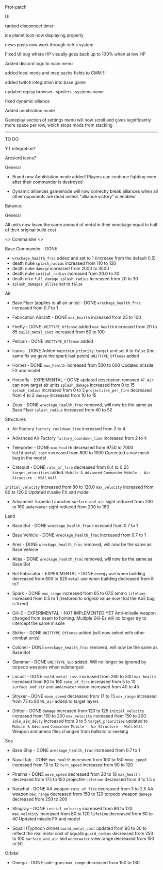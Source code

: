 Prot-patch

UI




ranked disconnect timer


ice planet icon now displaying properly


news posts now work through rich's system


Fixed UI bug where HP visually goes back up to 100% when at low HP


Added discord logo to main menu


added local mods and map packs fields to CMM ! !


added twitch integration into base game



updated replay browser 
-spoilers
-systems name


fixed dynamic alliance


Added annihilation mode


Gameplay section of settings menu will now scroll and gives significantly more space per row, which stops mods from stacking


--------------------
TO DO:


YT integration?


Areslord icons?








General

- Brand new Annihilation mode added! Players can continue fighting even after their commander is destroyed

- Dynamic alliances gamemode will now correctly break alliances when all other opponents are dead unless "alliance victory" is enabled







Balance:


General

All units now leave the same amount of metal in their wreckage equal to half of their original build cost




<> Commander <>

Base Commander - DONE
- `wreckage_health_frac` added and set to 1 (increase from the default 0.5)
- death nuke `splash_radius` increased from 110 to 130
- death nuke `damage` icnreased from 2000 to 3000
- death nuke `initial_radius` increased from 20.0 to 30
- death nike `full_damage_splash_radius` increased from 20 to 30
- `splash_damages_allies` set to `false`



Air

- Base Flyer (applies to all air units) - DONE
`wreckage_health_frac` increased from 0.7 to 1


- Fabrication Aircraft - DONE
`max_health` increased from 25 to 100


- Firefly - DONE
`UNITTYPE_Offense` added
`max_health` increased from 20 to 85
`build_metal_cost` increased from 60 to 100 


- Pelican - DONE
`UNITTYPE_Offense` added


- Icarus - DONE
Added `maintain_priority_target` and set it to `false` (the same fix we gave the spark last patch)
`UNITTYPE_Offense` added


- Hornet - DONE
`max_health` increased from 500 to 600
Updated missile FX and model


- Horsefly - EXPEIMENTAL - DONE
updated description
removed `AT_Air` 
can now target air units
`splash_damage` increased from 0 to 15
`splash_radius` increased from 0 to 3
`projectiles_per_fire` decreased from 4 to 2
`damage` increased from 10 to 15


- Zeus - DONE
`wreckage_health_frac` removed, will now be the same as Base Flyer
`splash_radius` increased from 40 to 50




Structures

- Air Factory
`factory_cooldown_time` increased from 2 to 4

- Advanced Air Factory
`factory_cooldown_time` increased from 2 to 4


- Teleporter - DONE
`max_health` decreased from 9750 to 7000    
`build_metal_cost` increased from 800 to 1000
Corrected a nav mesh bug in the model


- Catapult - DONE
`rate_of_fire` decreased from 0.4 to 0.25
`target_priorities` added:
    `Mobile & Advanced`
    `Commander`
    `Mobile - Air`
    `Structure - Wall`
    `Wall`

`initial_velocity` increased from 80 to 120.0
`max_velocity` increased from 80 to 120.0
Updated missile FX and model


- Advanced Torpedo Launcher
`surface_and_air` sight reduced from 200 to 160
`underwater` sight reduced from 200 to 160



Land

- Base Bot - DONE
`wreckage_health_frac` increased from 0.7 to 1

- Base Vehicle - DONE
`wreckage_health_frac` increased from 0.7 to 1

- Ares - DONE
`wreckage_health_frac` removed, will now be the same as Base Vehicle

- Atlas - DONE
`wreckage_health_frac` removed, will now be the same as Base Bot

- Bot Fabricator - EXPERIMENTAL - DONE
`energy` use when building decreased from 600 to 525
`metal` use when building decreased from 8 to7

- Spark - DONE
`max_range` increased from 65 to 67.5
ammo `lifetime` increased from 0.5 to 1 (restored to original value now that the AoE bug is fixed)

- Gill-E - EXPERIMENTAL - NOT IMPLEMENTED YET
Anti-missile weapon changed from beam to homing. Multiple Gill-Es will no longer try to intercept the same missile

- Skitter - DONE
`UNITTYPE_Offense` added (will now select with other combat units)

- Colonel - DONE
`wreckage_health_frac` removed, will now be the same as Base Bot

- Slammer - DONE
`UNITTYPE_Sub` added. Will no longer be ignored by torpedo weapons when submerged

- Locust - DONE
`build_metal_cost` increased from 260 to 500
`max_health` increased from 80 to 160
`rate_of_fire` increased from 5 to 10
`surface_and_air` and `underwater` vision increased from 40 to 45

- Stryker - DONE
`move_speed` decreased from 17 to 15
`max_range` increased from 75 to 80
`WL_Air` added to target layers


- Drifter - DONE
`damage` increased from 120 to 125
`initial_velocity` increased from 150 to 200
`max_velocity` increased from 150 to 200
`idle_aim_delay` increased from 3 to 5
`target_priorities` updated to
    `Mobile & Advanced`
    `Commander`
    `Mobile - Air`
    `Structure - Wall`
    `Wall`
Weapon and ammo files changed from ballistic to seeking



Sea

 - Base Ship - DONE
`wreckage_health_frac` increased from 0.7 to 1



- Naval fab - DONE
`max_health` increased from 100 to 150
`move_speed` increased from 10 to 12
`turn_speed` increased from 90 to 120



- Piranha - DONE
`move_speed` decreased from 20 to 18
`max_health` decreased from 175 to 150
projectile `lifetime` decreased from 3 to 1.5 s



- Narwhal - DONE
AA weapon `rate_of_fire` decreased from 3 to 2.5
AA weapon `max_range` decreased from 150 to 120
torpedo weapon `damage` decreased from 250 to 200



- Stingray - DONE
`initial_velocity` increased from 80 to 120
`max_velocity` increased from 80 to 120
`lifetime` decreased from 60 to 40
Updated missile FX and model



- Squall (Typhoon drone)
`build_metal_cost` updated from 90 to 30 to reflect the real metal cost of squalls
`guard_radius` decreased from 250 to 100
`surface_and_air` and `underwater` view range decreased from 150 to 50




Orbital

- Omega - DONE
side-guns `max_range` decreased from 150 to 130